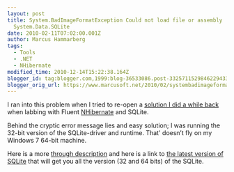 ```yaml
---
layout: post
title: System.BadImageFormatException Could not load file or assembly
  System.Data.SQLite
date: 2010-02-11T07:02:00.001Z
author: Marcus Hammarberg
tags:
  - Tools
  - .NET
  - NHibernate
modified_time: 2010-12-14T15:22:38.164Z
blogger_id: tag:blogger.com,1999:blog-36533086.post-3325711529846229433
blogger_orig_url: https://www.marcusoft.net/2010/02/systembadimageformatexception-could-not.html
---
```



I ran into this problem when I tried to re-open a <a
href="https://www.marcusoft.net/2009/09/automapping-with-fluentnhibernate.html"
target="_blank">solution I did a while back</a> when labbing with Fluent
<a href="https://www.hibernate.org/343.html"
target="_blank">NHibernate</a> and SQLite.

Behind the cryptic error message lies and easy solution; I was running
the 32-bit version of the SQLite-driver and runtime. That' doesn’t fly
on my Windows 7 64-bit machine.

Here is a more <a
href="http://www.bennymichielsen.be/post/2009/10/12/Using-SQLite-in-64-bit-NET-environments.aspx"
target="_blank">through description</a> and here is a link to
<a href="http://sourceforge.net/projects/sqlite-dotnet2/files/"
target="_blank">the latest version of SQLite</a> that will get you all
the version (32 and 64 bits) of the SQLite.
